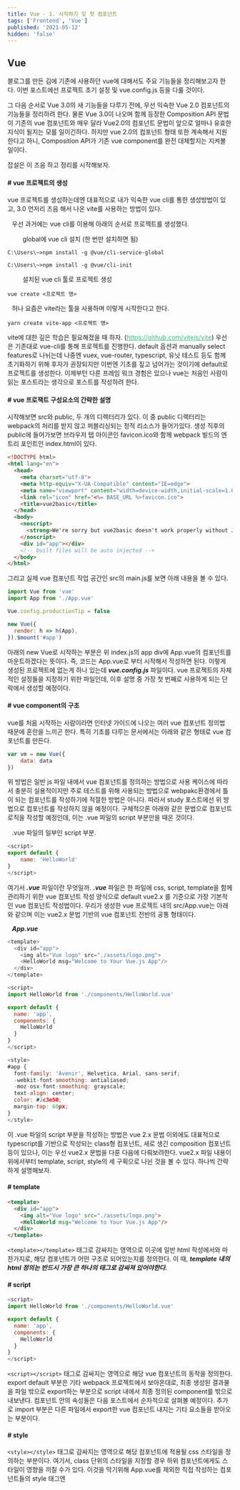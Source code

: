 ```yaml
---
title: Vue - 1. 시작하기 및 첫 컴포넌트
tags: ['Frontend', 'Vue']
published: '2021-05-12'
hidden: 'false'
---
```

## Vue
블로그를 만든 김에 기존에 사용하던 vue에 대해서도 주요 기능들을 정리해보고자 한다. 이번 포스트에선 프로젝트 초기 설정 및 vue.config.js 등을 다룰 것이다.


그 다음 순서로 Vue 3.0의 새 기능들을 다루기 전에, 우선 익숙한 Vue 2.0 컴포넌트의 기능들을 정리하려 한다. 물론 Vue 3.0이 나오며 함께 등장한 Composition API 문법이 기존의 vue 컴포넌트와 매우 달라 Vue2.0의 컴포넌트 문법이 앞으로 얼마나 유효한 지식이 될지는 모를 일이긴하다. 하지만 vue 2.0의 컴포넌트 형태 또한 계속해서 지원한다고 하니, Composition API가 기존 vue component를 완전 대체할지는 지켜볼 일이다.


 잡설은 이 즈음 하고 정리를 시작해보자.

#### # vue 프로젝트의 생성
vue 프로젝트를 생성하는데엔 대표적으로 내가 익숙한 vue cli를 통한 생성방법이 있고, 3.0 언저리 즈음 해서 나온 vite를 사용하는 방법이 있다.
+ 우선 과거에는 vue cli를 이용해 아래의 순서로 프로젝트를 생성했다.

1. global에 vue cli 설치 (한 번만 설치하면 됨)
```
C:\Users\~>npm install -g @vue/cli-service-global

C:\Users\~>npm install -g @vue/cli-init
```
2. 설치된 vue cli 툴로 프로젝트 생성
```
vue create <프로젝트 명>
```
+ 허나 요즘은 vite라는 툴을 사용하며 이렇게 시작한다고 한다.
```
yarn create vite-app <프로젝트 명>
```
vite에 대한 깊은 학습은 필요해졌을 때 하자. (https://github.com/vitejs/vite) 우선은 기존대로 vue-cli를 통해 프로젝트를 진행한다. default 옵션과 manually select features로 나뉘는데 나중엔 vuex, vue-router, typescript, 유닛 테스트 등도 함께 초기화하기 위해 후자가 권장되지만 이번엔 기초를 짚고 넘어가는 것이기에 default로 프로젝트를 생성한다. 이제부턴 다른 프레임 워크 경험은 있으나 vue는 처음인 사람이 읽는 포스트라는 생각으로 포스트를 작성하려 한다.

#### # vue 프로잭트 구성요소의 간략한 설명
시작해보면 src와 public, 두 개의 디렉터리가 있다. 이 중 public 디렉터리는 webpack의 처리를 받지 않고 퍼블리싱되는 정적 리소스가 들어가있다. 생성 직후의 public에 들어가보면 브라우저 탭 아이콘인 favicon.ico와 함께 webpack 빌드의 엔트리 포인트인 index.html이 있다.
```html
<!DOCTYPE html>
<html lang="en">
  <head>
    <meta charset="utf-8">
    <meta http-equiv="X-UA-Compatible" content="IE=edge">
    <meta name="viewport" content="width=device-width,initial-scale=1.0">
    <link rel="icon" href="<%= BASE_URL %>favicon.ico">
    <title>vue2basic</title>
  </head>
  <body>
    <noscript>
      <strong>We're sorry but vue2basic doesn't work properly without JavaScript enabled. Please enable it to continue.</strong>
    </noscript>
    <div id="app"></div>
    <!-- built files will be auto injected -->
  </body>
</html>
```
그리고 실제 vue 컴포넌트 작업 공간인 src의 main.js를 보면 아래 내용을 볼 수 있다.
```javascript
import Vue from 'vue'
import App from './App.vue'

Vue.config.productionTip = false

new Vue({
  render: h => h(App),
}).$mount('#app')
```
아래의 new Vue로 시작하는 부분은 위 index.js의 app div에 App.vue의 컴포넌트를 마운트하겠다는 뜻이다. 즉, 코드는 App.vue로 부터 시작해서 작성하면 된다. 이렇게 생성된 프로젝트에 없는게 하나 있는데 ***vue.config.js*** 파일이다. vue 프로젝트의 자체적인 설정들을 지정하기 위한 파일인데, 이후 설명 중 가장 첫 번째로 사용하게 되는 단락에서 생성할 예정이다.

#### # vue component의 구조
vue를 처음 시작하는 사람이라면 인터넷 가이드에 나오는 여러 vue 컴포넌트 정의법 때문에 혼란을 느끼곤 한다. 특히 기초를 다루는 문서에서는 아래와 같은 형태로 vue 컴포넌트를 만든다.
```javascript
var vm = new Vue({
	data: data
})
```
위 방법은 일반 js 파일 내에서 vue 컴포넌트를 정의하는 방법으로 사용 케이스에 따라서 충분히 실용적이지만 주로 테스트를 위해 사용되는 방법으로 webpakc환경에서 틀이 되는 컴포넌트를 작성하기에 적절한 방법은 아니다. 따라서 study 포스트에선 위 방법으로 컴포넌트를 작성하지 않을 예정이다. 구체적으론 아래와 같은 문법으로 컴포넌트 로직을 작성할 예정인데, 이는 .vue 파일의 script 부분만을 때온 것이다.
+ .vue 파일의 일부인 script 부분.
```javascript
<script>
export default {
	name: 'HelloWorld'
}
</script>
```
여기서 ***.vue*** 파일이란 무엇일까. ***.vue*** 파일은 한 파일에 css, script, template을 함께 관리하기 위한 vue 컴포넌트 작성 양식으로 default vue2.x 를 기준으로 가장 기본적인 vue 컴포넌트 작성법이다. 우리가 생성한 vue 프로젝트 내의 src/App.vue는 아래와 같으며 이는 vue2.x 문법 기반의 vue 컴포넌트 전반의 공통 형태이다.
+ ***App.vue***
```javascript
<template>
  <div id="app">
    <img alt="Vue logo" src="./assets/logo.png">
    <HelloWorld msg="Welcome to Your Vue.js App"/>
  </div>
</template>

<script>
import HelloWorld from './components/HelloWorld.vue'

export default {
  name: 'app',
  components: {
    HelloWorld
  }
}
</script>

<style>
#app {
  font-family: 'Avenir', Helvetica, Arial, sans-serif;
  -webkit-font-smoothing: antialiased;
  -moz-osx-font-smoothing: grayscale;
  text-align: center;
  color: #2c3e50;
  margin-top: 60px;
}
</style>
```
이 .vue 파일의 script 부분을 작성하는 방법은 vue 2.x 문법 이외에도 대표적으로 typescript를 기반으로 작성되는 class형 컴포넌트, 새로 생긴 composition 컴포넌트 등이 있으나, 이는 우선 vue2.x 문법을 다룬 다음에 다뤄보려한다. vue2.x 파일 내용이 위에서부터 template, script, style의 세 구획으로 나뉜 것을 볼 수 있다. 하나씩 간략하게 설명해보자.

#### # template
```html
<template>
  <div id="app">
    <img alt="Vue logo" src="./assets/logo.png">
    <HelloWorld msg="Welcome to Your Vue.js App"/>
  </div>
</template>
```

`<template></template>` 태그로 감싸지는 영역으로 이곳에 일반 html 작성에서와 마찬가지로, 해당 컴포넌트가 어떤 구조로 되어있는지를 정의한다. 이 때, ***template 내의 html 정의는 반드시 가장 큰 하나의 태그로 감싸져 있어야한다.***

#### # script
```javascript
<script>
import HelloWorld from './components/HelloWorld.vue'

export default {
  name: 'app',
  components: {
    HelloWorld
  }
}
</script>
```
`<script></script>` 태그로 감싸지는 영역으로 해당 vue 컴포넌트의 동작을 정의한다. export default 부분은 기타 webpack 프로젝트에서 보아온대로, 최종 생성된 결과물을 파일 밖으로 export하는 부분으로 script 내에서 최종 정의된 component를 밖으로 내보낸다. 컴포넌트 안의 속성들은 다음 포스트에서 순차적으로 살펴볼 예정이다. 추가로 import 부분은 다른 파일에서 export한 vue 컴포넌트 내지는 기타 요소들을 받아오는 부분이다.

#### # style
`<style></style>` 태그로 감싸지는 영역으로 해당 컴포넌트에 적용될 css 스타일을 정의하는 부분이다. 여기서, class 단위의 스타일을 지정할 경우 하위 컴포넌트에게도 스타일이 영향을 끼칠 수가 있다. 이것을 막기위해 App.vue를 제외한 직접 작성하는 컴포넌트들의 style 태그엔 <style scoped> 와 같이 ***scoped를 붙여*** 적용 범위를 해당 컴포넌트로 한정해야한다. 아래는 초기 생성 시 함께 있는 HelloWorld.vue에 정의된 style로 style 태그에 scoped라고 작성된 것을 볼 수 있다.
```
<style scoped>
h3 {
  margin: 40px 0 0;
}
ul {
  list-style-type: none;
  padding: 0;
}
li {
  display: inline-block;
  margin: 0 10px;
}
a {
  color: #42b983;
}
</style>
```

또 scss 모듈을 설치하였다면 아래와 같이 lang을 적어주어야한다.
```
<style scoped lang="scss">
</style>
```
node-sass 및 sass-loader 설치한 후에 위와 같이 작성하면 버전 불일치 문제 등으로 오류를 뱉어내는 경우가 많다. 아니 사실상 거의 무조건 에러를 뱉는다. 당황하지 말고 호환되는 버전을 인터넷에서 열심히 찾아(...) 적용해주면 된다. 포스트는 scss 기준으로 작성된다.
